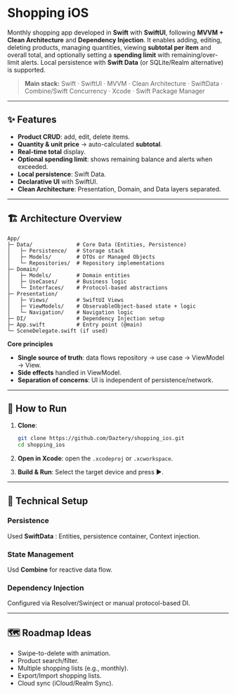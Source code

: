 # Shopping iOS

Monthly shopping app developed in **Swift** with **SwiftUI**, following **MVVM + Clean Architecture** and **Dependency Injection**. It enables adding, editing, deleting products, managing quantities, viewing **subtotal per item** and overall total, and optionally setting a **spending limit** with remaining/over-limit alerts. Local persistence with **Swift Data** (or SQLite/Realm alternative) is supported.

> **Main stack:** Swift · SwiftUI · MVVM · Clean Architecture · SwiftData · Combine/Swift Concurrency · Xcode · Swift Package Manager

---

## ✨ Features

- **Product CRUD**: add, edit, delete items.
- **Quantity & unit price** → auto-calculated **subtotal**.
- **Real-time total** display.
- **Optional spending limit**: shows remaining balance and alerts when exceeded.
- **Local persistence**: Swift Data.
- **Declarative UI** with SwiftUI.
- **Clean Architecture**: Presentation, Domain, and Data layers separated.

---

## 🏗️ Architecture Overview

```
App/
├─ Data/              # Core Data (Entities, Persistence)
│   ├─ Persistence/   # Storage stack
│   ├─ Models/        # DTOs or Managed Objects
│   └─ Repositories/  # Repository implementations
├─ Domain/
│   ├─ Models/        # Domain entities
│   ├─ UseCases/      # Business logic
│   └─ Interfaces/    # Protocol-based abstractions
├─ Presentation/
│   ├─ Views/         # SwiftUI Views
│   ├─ ViewModels/    # ObservableObject-based state + logic
│   └─ Navigation/    # Navigation logic
├─ DI/                # Dependency Injection setup
├─ App.swift          # Entry point (@main)
└─ SceneDelegate.swift (if used)
```

**Core principles**

- **Single source of truth**: data flows repository → use case → ViewModel → View.
- **Side effects** handled in ViewModel.
- **Separation of concerns**: UI is independent of persistence/network.

---

## 🚀 How to Run

1. **Clone**:
   ```bash
   git clone https://github.com/Daztery/shopping_ios.git
   cd shopping_ios
   ```

2. **Open in Xcode**: open the `.xcodeproj` or `.xcworkspace`.

3. **Build & Run**: Select the target device and press ▶️.

---

## 🔧 Technical Setup

### Persistence
Used **SwiftData** : Entities, persistence container, Context injection.

### State Management
Usd **Combine** for reactive data flow.

### Dependency Injection
Configured via Resolver/Swinject or manual protocol-based DI.

---


## 🗺️ Roadmap Ideas

- Swipe-to-delete with animation.
- Product search/filter.
- Multiple shopping lists (e.g., monthly).
- Export/Import shopping lists.
- Cloud sync (iCloud/Realm Sync).
